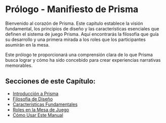 # Prólogo - Manifiesto de Prisma

Bienvenido al corazón de Prisma. Este capítulo establece la visión fundamental, los principios de diseño y las características esenciales que definen el sistema de juego Prisma. Aquí encontrarás la filosofía que guía su desarrollo y una primera mirada a los roles que los participantes asumirán en la mesa.

Este prólogo te proporcionará una comprensión clara de lo que Prisma busca lograr y cómo ha sido concebido para crear experiencias narrativas memorables.

## Secciones de este Capítulo:

*   [Introducción a Prisma](./00.1_Introduccion_a_Prisma.md)
*   [Filosofía de Diseño](./00.2_Filosofia_de_Diseño.md)
*   [Características Fundamentales](./00.3_Caracteristicas_Fundamentales.md)
*   [Roles en la Mesa de Juego](./00.4_Roles_en_la_Mesa.md)
*   [Cómo Usar Este Manual](./00.5_Como_Usar_Este_Manual.md)
